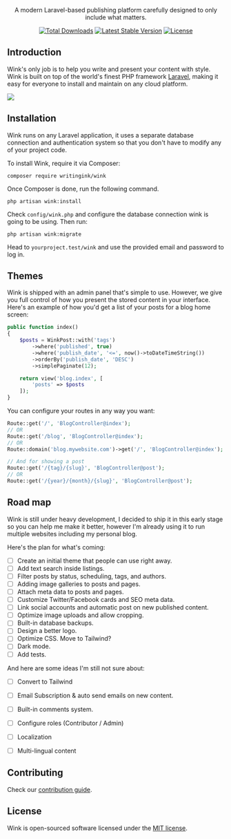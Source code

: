 <p align="center">A modern Laravel-based publishing platform carefully designed to only include what matters.</p>

<p align="center">
<a href="https://packagist.org/packages/writingink/wink"><img src="https://poser.pugx.org/writingink/wink/d/total.svg" alt="Total Downloads"></a>
<a href="https://packagist.org/packages/writingink/wink"><img src="https://poser.pugx.org/writingink/wink/v/stable.svg" alt="Latest Stable Version"></a>
<a href="https://packagist.org/packages/writingink/wink"><img src="https://poser.pugx.org/writingink/wink/license.svg" alt="License"></a>
</p>

## Introduction

Wink's only job is to help you write and present your content with style. Wink is built on top of the world's finest PHP framework [Laravel](https://laravel.com), making it easy for everyone to install and maintain on any cloud platform.

<img src="https://themsaid.com/storage/wink/images/PaKOXK0bck5IrbVohbC6zQGxZr4CG31enOUt5n80.png">

## Installation

Wink runs on any Laravel application, it uses a separate database connection and authentication system so that you don't have to modify any of your project code.

To install Wink, require it via Composer:

```
composer require writingink/wink
```

Once Composer is done, run the following command.

```
php artisan wink:install
```

Check `config/wink.php` and configure the database connection wink is going to be using. Then run:

```
php artisan wink:migrate
```

Head to `yourproject.test/wink` and use the provided email and password to log in.

## Themes

Wink is shipped with an admin panel that's simple to use. However, we give you full control of how you present the stored content in your interface. Here's an example of how you'd get a list of your posts for a blog home screen:

```php
public function index()
{
    $posts = WinkPost::with('tags')
        ->where('published', true)
        ->where('publish_date', '<=', now()->toDateTimeString())
        ->orderBy('publish_date', 'DESC')
        ->simplePaginate(12);

    return view('blog.index', [
        'posts' => $posts
    ]);
}
```

You can configure your routes in any way you want:

```php
Route::get('/', 'BlogController@index');
// OR
Route::get('/blog', 'BlogController@index');
// OR
Route::domain('blog.mywebsite.com')->get('/', 'BlogController@index');

// And for showing a post
Route::get('/{tag}/{slug}', 'BlogController@post');
// OR
Route::get('/{year}/{month}/{slug}', 'BlogController@post');
```

## Road map

Wink is still under heavy development, I decided to ship it in this early stage so you can help me make it better, however I'm already using it to run multiple websites including my personal blog.

Here's the plan for what's coming:

- [ ] Create an initial theme that people can use right away.
- [ ] Add text search inside listings.
- [ ] Filter posts by status, scheduling, tags, and authors.
- [ ] Adding image galleries to posts and pages.
- [ ] Attach meta data to posts and pages.
- [ ] Customize Twitter/Facebook cards and SEO meta data.
- [ ] Link social accounts and automatic post on new published content.
- [ ] Optimize image uploads and allow cropping.
- [ ] Built-in database backups.
- [ ] Design a better logo.
- [ ] Optimize CSS. Move to Tailwind?
- [ ] Dark mode.
- [ ] Add tests.

And here are some ideas I'm still not sure about:

- [ ] Convert to Tailwind
- [ ] Email Subscription & auto send emails on new content.
- [ ] Built-in comments system.
- [ ] Configure roles (Contributor / Admin)
- [ ] Localization
- [ ] Multi-lingual content


## Contributing

Check our [contribution guide](CONTRIBUTING.md).

## License

Wink is open-sourced software licensed under the [MIT license](https://opensource.org/licenses/MIT).
